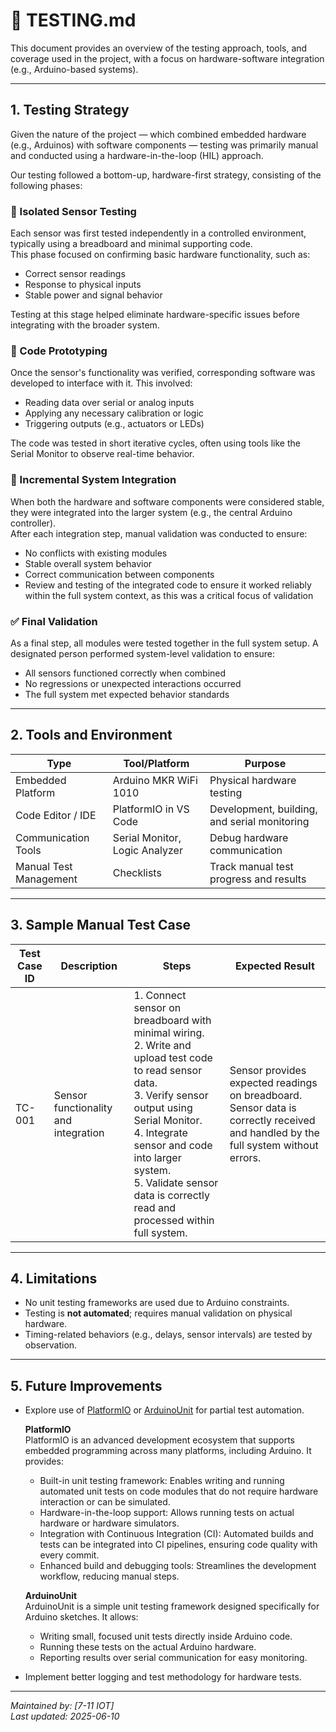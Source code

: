 # 🧪 TESTING.md

This document provides an overview of the testing approach, tools, and coverage used in the project, with a focus on hardware-software integration (e.g., Arduino-based systems).

---

## 1. Testing Strategy

Given the nature of the project — which combined embedded hardware (e.g., Arduinos) with software components — testing was primarily manual and conducted using a hardware-in-the-loop (HIL) approach.

Our testing followed a bottom-up, hardware-first strategy, consisting of the following phases:

### 🔧 Isolated Sensor Testing

Each sensor was first tested independently in a controlled environment, typically using a breadboard and minimal supporting code.  
This phase focused on confirming basic hardware functionality, such as:

- Correct sensor readings  
- Response to physical inputs  
- Stable power and signal behavior  

Testing at this stage helped eliminate hardware-specific issues before integrating with the broader system.

### 🧪 Code Prototyping

Once the sensor's functionality was verified, corresponding software was developed to interface with it. This involved:

- Reading data over serial or analog inputs  
- Applying any necessary calibration or logic  
- Triggering outputs (e.g., actuators or LEDs)  

The code was tested in short iterative cycles, often using tools like the Serial Monitor to observe real-time behavior.

### 🔗 Incremental System Integration

When both the hardware and software components were considered stable, they were integrated into the larger system (e.g., the central Arduino controller).  
After each integration step, manual validation was conducted to ensure:

- No conflicts with existing modules  
- Stable overall system behavior  
- Correct communication between components  
- Review and testing of the integrated code to ensure it worked reliably within the full system context, as this was a critical focus of validation  

### ✅ Final Validation

As a final step, all modules were tested together in the full system setup. A designated person performed system-level validation to ensure:

- All sensors functioned correctly when combined  
- No regressions or unexpected interactions occurred  
- The full system met expected behavior standards  

---

## 2. Tools and Environment

| Type                  | Tool/Platform           | Purpose                              |
|-----------------------|------------------------|------------------------------------|
| Embedded Platform     | Arduino MKR WiFi 1010   | Physical hardware testing           |
| Code Editor / IDE     | PlatformIO in VS Code   | Development, building, and serial monitoring |
| Communication Tools   | Serial Monitor, Logic Analyzer | Debug hardware communication     |
| Manual Test Management| Checklists              | Track manual test progress and results |

---

## 3. Sample Manual Test Case

| Test Case ID | Description                    | Steps                                                                                     | Expected Result                                                                                          |
|--------------|--------------------------------|-------------------------------------------------------------------------------------------|---------------------------------------------------------------------------------------------------------|
| TC-001       | Sensor functionality and integration | 1. Connect sensor on breadboard with minimal wiring.<br>2. Write and upload test code to read sensor data.<br>3. Verify sensor output using Serial Monitor.<br>4. Integrate sensor and code into larger system.<br>5. Validate sensor data is correctly read and processed within full system. | Sensor provides expected readings on breadboard.<br>Sensor data is correctly received and handled by the full system without errors. |

---

## 4. Limitations

- No unit testing frameworks are used due to Arduino constraints.  
- Testing is **not automated**; requires manual validation on physical hardware.  
- Timing-related behaviors (e.g., delays, sensor intervals) are tested by observation.  

---

## 5. Future Improvements

- Explore use of [PlatformIO](https://platformio.org/) or [ArduinoUnit](https://github.com/mmurdoch/arduinounit) for partial test automation.  

  **PlatformIO**  
  PlatformIO is an advanced development ecosystem that supports embedded programming across many platforms, including Arduino. It provides:  
  - Built-in unit testing framework: Enables writing and running automated unit tests on code modules that do not require hardware interaction or can be simulated.  
  - Hardware-in-the-loop support: Allows running tests on actual hardware or hardware simulators.  
  - Integration with Continuous Integration (CI): Automated builds and tests can be integrated into CI pipelines, ensuring code quality with every commit.  
  - Enhanced build and debugging tools: Streamlines the development workflow, reducing manual steps.  

  **ArduinoUnit**  
  ArduinoUnit is a simple unit testing framework designed specifically for Arduino sketches. It allows:  
  - Writing small, focused unit tests directly inside Arduino code.  
  - Running these tests on the actual Arduino hardware.  
  - Reporting results over serial communication for easy monitoring.  

- Implement better logging and test methodology for hardware tests.  

---

*Maintained by: [7-11 IOT]*  
*Last updated: 2025-06-10*
